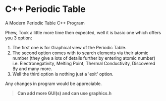 # C++ Periodic Table
A Modern Periodic Table C++ Program

Phew,
Took a little more time then expected, well it is basic one which offers you 3 option:
1. The first one is for Graphical view of the Periodic Table.
2. The second option comes with to search elements via their atomic number (they give a lots of details further by entering atomic number)
   i.e.  Electronegativity, Melting Point, Thermal Conductivity, Discovered By and many more.
3. Well the third option is nothing just a 'exit' option.

Any changes in program would be appreciable.
>__Can add more GUI(s) and can use graphics.h__

   
